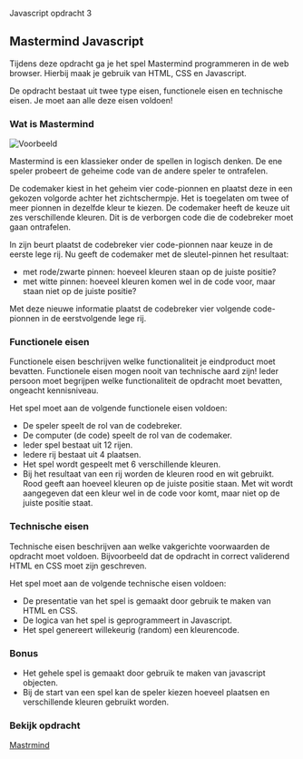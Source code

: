 Javascript opdracht 3

## Mastermind Javascript
Tijdens deze opdracht ga je het spel Mastermind programmeren in de web browser. Hierbij maak je gebruik van HTML, CSS en Javascript.

De opdracht bestaat uit twee type eisen, functionele eisen en technische eisen. Je moet aan alle deze eisen voldoen!

### Wat is Mastermind

![Voorbeeld](https://upload.wikimedia.org/wikipedia/commons/thumb/2/2d/Mastermind.jpg/220px-Mastermind.jpg)

Mastermind is een klassieker onder de spellen in logisch denken. De ene speler probeert de geheime code van de andere speler te ontrafelen.

De codemaker kiest in het geheim vier code-pionnen en plaatst deze in een gekozen volgorde achter het zichtschermpje. Het is toegelaten om twee of meer pionnen in dezelfde kleur te kiezen. De codemaker heeft de keuze uit zes verschillende kleuren. Dit is de verborgen code die de codebreker moet gaan ontrafelen.

In zijn beurt plaatst de codebreker vier code-pionnen naar keuze in de eerste lege rij. Nu geeft de codemaker met de sleutel-pinnen het resultaat:

* met rode/zwarte pinnen: hoeveel kleuren staan op de juiste positie?
* met witte pinnen: hoeveel kleuren komen wel in de code voor, maar staan niet op de juiste positie?

Met deze nieuwe informatie plaatst de codebreker vier volgende code-pionnen in de eerstvolgende lege rij.

### Functionele eisen
Functionele eisen beschrijven welke functionaliteit je eindproduct moet bevatten. Functionele eisen mogen nooit van technische aard zijn! Ieder persoon moet begrijpen welke functionaliteit de opdracht moet bevatten, ongeacht kennisniveau.

Het spel moet aan de volgende functionele eisen voldoen:
* De speler speelt de rol van de codebreker.
* De computer (de code) speelt de rol van de codemaker.
* Ieder spel bestaat uit 12 rijen.
* Iedere rij bestaat uit 4 plaatsen.
* Het spel wordt gespeelt met 6 verschillende kleuren.
* Bij het resultaat van een rij worden de kleuren rood en wit gebruikt. Rood geeft aan hoeveel kleuren op de juiste positie staan. Met wit wordt aangegeven dat een kleur wel in de code voor komt, maar niet op de juiste positie staat.

### Technische eisen
Technische eisen beschrijven aan welke vakgerichte voorwaarden de opdracht moet voldoen. Bijvoorbeeld dat de opdracht in correct validerend HTML en CSS moet zijn geschreven.

Het spel moet aan de volgende technische eisen voldoen:
* De presentatie van het spel is gemaakt door gebruik te maken van HTML en CSS.
* De logica van het spel is geprogrammeert in Javascript.
* Het spel genereert willekeurig (random) een kleurencode.

### Bonus
* Het gehele spel is gemaakt door gebruik te maken van javascript objecten.
* Bij de start van een spel kan de speler kiezen hoeveel plaatsen en verschillende kleuren gebruikt worden.

### Bekijk opdracht
[Mastrmind](https://www.kevii.nl/opdrachten/10-mastermind/mastermind.html)

